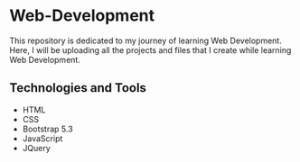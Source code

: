 # Web-Development
This repository is dedicated to my journey of learning Web Development. Here, I will be uploading all the projects and files that I create while learning Web Development.

## Technologies and Tools
- HTML
- CSS
- Bootstrap 5.3
- JavaScript
- JQuery
